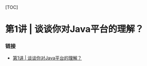 [TOC]

# 第1讲 | 谈谈你对Java平台的理解？

### 链接

* [第1讲 | 谈谈你对Java平台的理解？](https://time.geekbang.org/column/article/6845)

